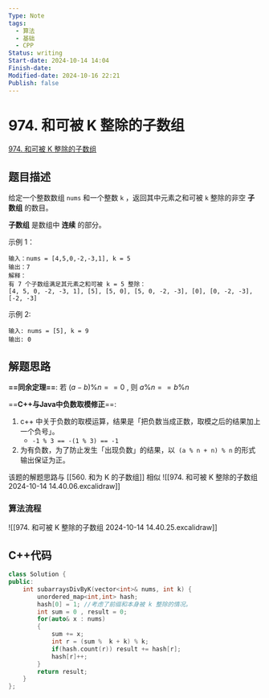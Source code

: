 ```yaml
---
Type: Note
tags: 
  - 算法
  - 基础
  - CPP
Status: writing
Start-date: 2024-10-14 14:04
Finish-date: 
Modified-date: 2024-10-16 22:21
Publish: false
---
```



# 974. 和可被 K 整除的子数组
[974. 和可被 K 整除的子数组](https://leetcode.cn/problems/subarray-sums-divisible-by-k/)

## 题目描述
给定一个整数数组 `nums` 和一个整数 `k` ，返回其中元素之和可被 `k` 整除的非空 **子数组** 的数目。

**子数组** 是数组中 **连续** 的部分。

示例 1：
```
输入：nums = [4,5,0,-2,-3,1], k = 5
输出：7
解释：
有 7 个子数组满足其元素之和可被 k = 5 整除：
[4, 5, 0, -2, -3, 1], [5], [5, 0], [5, 0, -2, -3], [0], [0, -2, -3], [-2, -3]
```

示例 2:
```
输入: nums = [5], k = 9
输出: 0
```


## 解题思路
**==同余定理==**:  若 $(a-b)\%n == 0$ , 则 $a\%n == b\%n$


==**C++与Java中负数取模修正**==:  
1. c++ 中关于负数的取模运算，结果是「把负数当成正数，取模之后的结果加上一个负号」。
	-  `-1 % 3 == -(1 % 3) == -1`
2. 为有负数，为了防止发生「出现负数」的结果，以` (a % n + n) % n` 的形式输出保证为正。


该题的解题思路与 [[560. 和为 K 的子数组]] 相似
![[974. 和可被 K 整除的子数组 2024-10-14 14.40.06.excalidraw]]

### 算法流程
![[974. 和可被 K 整除的子数组 2024-10-14 14.40.25.excalidraw]]

## C++代码
```cpp
class Solution {
public:
    int subarraysDivByK(vector<int>& nums, int k) {
        unordered_map<int,int> hash;
        hash[0] = 1; //考虑了前缀和本身被 k 整除的情况。
        int sum = 0 , result = 0; 
        for(auto& x : nums)
        {
            sum += x;
            int r = (sum %  k + k) % k; 
            if(hash.count(r)) result += hash[r];
            hash[r]++;
        }
        return result;
    }
};
```

